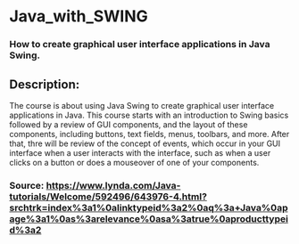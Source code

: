 # Java_with_SWING
### How to create graphical user interface applications in Java Swing.

## Description:
The  course is about using Java Swing to create graphical user interface applications in Java.
This course starts with an introduction to Swing basics followed by a review of GUI components, and the layout of these components, 
including buttons, text fields, menus, toolbars, and more. After that, thre will be review of the concept of events, 
which occur in your GUI interface when a user interacts with the interface, such as when a user clicks on a button or does a mouseover 
of one of your components.

### Source: https://www.lynda.com/Java-tutorials/Welcome/592496/643976-4.html?srchtrk=index%3a1%0alinktypeid%3a2%0aq%3a+Java%0apage%3a1%0as%3arelevance%0asa%3atrue%0aproducttypeid%3a2
